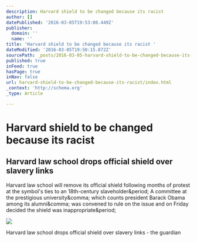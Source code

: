 ```yaml
---
description: Harvard shield to be changed because its racist
author: []
datePublished: '2016-03-05T19:53:08.449Z'
publisher:
  domain: ''
  name: ''
title: 'Harvard shield to be changed because its racist '
dateModified: '2016-03-05T19:50:15.872Z'
sourcePath: _posts/2016-03-05-harvard-shield-to-be-changed-because-its-racist.md
published: true
inFeed: true
hasPage: true
inNav: false
url: harvard-shield-to-be-changed-because-its-racist/index.html
_context: 'http://schema.org'
_type: Article

---
```

# Harvard shield to be changed because its racist 

<article style=""><h1>Harvard law school drops official shield over slavery links</h1><p>Harvard law school will remove its official shield following months of protest at the symbol's ties to an 18th-century slaveholder&amp;period; A committee at the prestigious university&amp;comma; which counts president Barack Obama among its alumni&amp;comma; was convened to rule on the issue and on Friday decided the shield was inappropriate&amp;period;</p><img src="https://i.guim.co.uk/img/media/def4354addcc17f008b0b5a0620600ea99a62198/0_0_2000_1201/2000.jpg?w=1200&amp;q=55&amp;auto=format&amp;usm=12&amp;fit=max&amp;s=22a4416ee105840097b0ac7b64bad71f" /></article>

Harvard law school drops official shield over slavery links - the guardian
